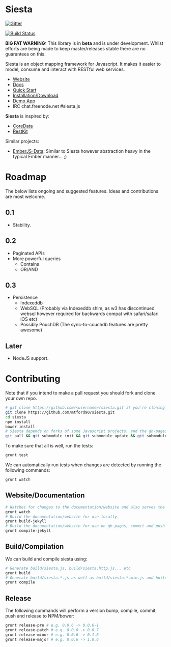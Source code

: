 Siesta
======

[![Gitter](https://badges.gitter.im/Join%20Chat.svg)](https://gitter.im/mtford90/siesta?utm_source=badge&utm_medium=badge&utm_campaign=pr-badge&utm_content=badge)

[![Build Status](https://travis-ci.org/mtford90/siesta.svg?branch=master)](https://travis-ci.org/mtford90/siesta)

**BIG FAT WARNING:** This library is in **beta** and is under development. Whilst efforts are being made to keep master/releases stable there are no guarantees on this.

Siesta is an object mapping framework for Javascript. It makes it easier to model, consume and interact with RESTful web services.

* [Website](http://mtford90.github.io/siesta/)
* [Docs](http://mtford90.github.io/siesta/docs.html)
* [Quick Start](http://mtford90.github.io/siesta/docs.html)
* [Installation/Download](http://mtford90.github.io/siesta/download.html)
* [Demo App](http://mtford90.github.io/siesta/demo)
* IRC chat.freenode.net #siesta.js

**Siesta** is inspired by:

* [CoreData](https://developer.apple.com/library/mac/documentation/Cocoa/Conceptual/CoreData/cdProgrammingGuide.html)
* [RestKit](http://restkit.org/)

Similar projects:

* [EmberJS-Data](https://github.com/emberjs/data): Similar to Siesta however abstraction heavy in the typical Ember manner... ;)

# Roadmap

The below lists ongoing and suggested features. Ideas and contributions are most welcome.

## 0.1
* Stability.

## 0.2
* Paginated APIs
* More powerful queries
	* Contains
	* OR/AND

## 0.3
* Persistence
    * Indexeddb
    * WebSQL (Probably via Indexeddb shim, as w3 has discontinued websql however required for backwards compat with safari/safari iOS etc)
    * Possibly PouchDB (The sync-to-couchdb features are pretty awesome)
   
## Later
* NodeJS support.

# Contributing

Note that if you intend to make a pull request you should fork and clone your own repo.

```bash
# git clone https://github.com/<username>/siesta.git if you're cloning your own repo.
git clone https://github.com/mtford90/siesta.git 
cd siesta
npm install 
bower install 
# Siesta depends on forks of some Javascript projects, and the gh-pages branch is also a submodule.
git pull && git submodule init && git submodule update && git submodule status
```

To make sure that all is well, run the tests:

```bash
grunt test
```

We can automatically run tests when changes are detected by running the following commands:

```bash
grunt watch
```

## Website/Documentation

```bash
# Watches for changes to the documentation/website and also serves the site at localhost:4000
grunt watch
# Build the documentation/website for use locally.
grunt build-jekyll
# Build the documentation/website for use on gh-pages, commit and push the website (will be in production)
grunt compile-jekyll 
```

## Build/Compilation

We can build and compile siesta using:

```bash
# Generate build/siesta.js, build/siesta.http.js... etc
grunt build
# Generate build/siesta.*.js as well as build/siesta.*.min.js and build/siesta.*.min.js.gz
grunt compile
```

## Release

The following commands will perform a version bump, compile, commit, push and release to NPM/bower:

```bash
grunt release-pre # e.g. 0.0.6 -> 0.0.6-1
grunt release-patch # e.g. 0.0.6 -> 0.0.7
grunt release-minor # e.g. 0.0.6 -> 0.1.6
grunt release-major # e.g. 0.0.6 -> 1.0.6
```
